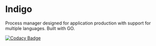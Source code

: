 # Indigo

Process manager designed for application production with support for multiple languages. Built with GO.


[![Codacy Badge](https://api.codacy.com/project/badge/Grade/b6c8b020e5084a9385d8bcbc7f7abf95)](https://www.codacy.com/app/OverratedDev_2/indigo?utm_source=github.com&amp;utm_medium=referral&amp;utm_content=OverratedDev/indigo&amp;utm_campaign=Badge_Grade)
